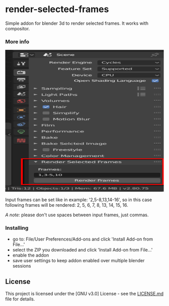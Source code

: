 # render-selected-frames
Simple addon for blender 3d to render selected frames. It works with compositor.

### More info

<img src="https://raw.githubusercontent.com/agapas/render-selected-frames/master/images/1.png" width="850" height="450"/>

Input frames can be set like in example: '2,5-8,13,14-16',
so in this case following frames will be rendered: 2, 5, 6, 7, 8, 13, 14, 15, 16.

*A note:* please don't use spaces between input frames, just commas.

### Installing

* go to: File/User Preferences/Add-ons and click 'Install Add-on from File...'
* select the ZIP you downloaded and click 'Install Add-on from File...'
* enable the addon
* save user settings to keep addon enabled over multiple blender sessions

## License

This project is licensed under the [GNU v3.0] License - see the [LICENSE.md](LICENSE) file for details.
